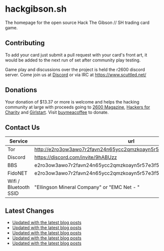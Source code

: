 # hackgibson.sh
The homepage for the open source Hack The Gibson // SH trading card game.


## Contributing

To add your card just submit a pull request with your card's front art, it would be added to the next run of set after community play testing.

Game play and discussions over the project is held the r2600 discord server. Come join us at [Discord](https://discord.com/invite/9hABUzz) or via IRC at https://www.scuttled.net/


## Donations

Your donation of $13.37 or more is welcome and helps the hacking community at large with proceeds going to [2600 Magazine](https://2600.com/), [Hackers for Charity](https://hackersforcharity.org) and [Girlstart](https://girlstart.org).  Visit [buymeacoffee](https://www.buymeacoffee.com/hackgibson.sh) to donate.


## Contact Us

Service | url
-|-
Tor | http://e2ro3ow3awo7r2favn24n65ycc2qmzkoayn5r57e3f56nvjwdcgg32ad.onion
Discord | https://discord.com/invite/9hABUzz
BBS | e2ro3ow3awo7r2favn24n65ycc2qmzkoayn5r57e3f56nvjwdcgg32ad.onion:23
FidoNET | e2ro3ow3awo7r2favn24n65ycc2qmzkoayn5r57e3f56nvjwdcgg32ad.onion:24554
Wifi / Bluetooth SSID | "Ellingson Mineral Company" or "EMC Net - <fidonet address>"

## Latest Changes
<!-- BLOG-POST-LIST:START -->
- [Updated with the latest blog posts](https://github.com/DFW2600/hackgibson.sh/commit/a6c816ba5dba7f894d15fc179f347d3551eae5ac)
- [Updated with the latest blog posts](https://github.com/DFW2600/hackgibson.sh/commit/ecd7b4aebf7c8ab4da54fe439833ef2cc6f362db)
- [Updated with the latest blog posts](https://github.com/DFW2600/hackgibson.sh/commit/c12aa9d1dcc8c1d90b0e6c4705d43406a5e724c3)
- [Updated with the latest blog posts](https://github.com/DFW2600/hackgibson.sh/commit/bb85debcf1c91d0a9bfd6ae10c7b81cc3a722984)
- [Updated with the latest blog posts](https://github.com/DFW2600/hackgibson.sh/commit/be71437c83748e3ec2e3ddd1eb9816ea282382f4)
<!-- BLOG-POST-LIST:END -->

